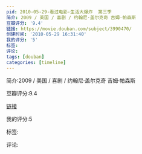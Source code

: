 ```yaml
---
pid: 2010-05-29-看过电影-生活大爆炸  第三季
简介: 2009 / 美国 / 喜剧 / 约翰尼·盖尔克奇 吉姆·帕森斯
豆瓣评分: '9.4'
链接: https://movie.douban.com/subject/3990470/
创建时间: '2010-05-29 16:31:40'
我的评分: '5'
标签:
评论:
tags: [douban]
categories: [timeline]
---
```

简介:2009 / 美国 / 喜剧 / 约翰尼·盖尔克奇 吉姆·帕森斯

豆瓣评分:9.4

[链接](https://movie.douban.com/subject/3990470/)

我的评分:5

标签:

评论:

